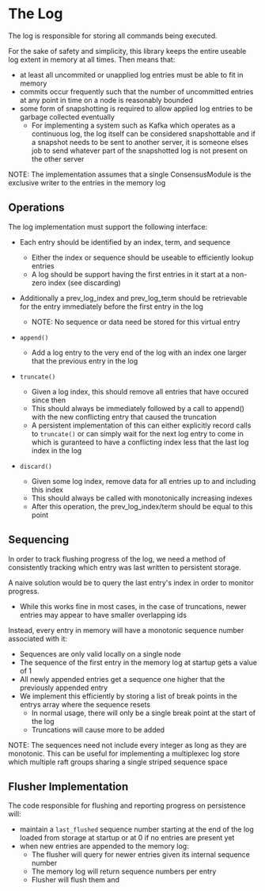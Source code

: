 The Log
=======

The log is responsible for storing all commands being executed.

For the sake of safety and simplicity, this library keeps the entire useable log extent in memory at all times. Then means that:
- at least all uncommited or unapplied log entries must be able to fit in memory
- commits occur frequently such that the number of uncommitted entries at any point in time on a node is reasonably bounded
- some form of snapshotting is required to allow applied log entries to be garbage collected eventually
	- For implementing a system such as Kafka which operates as a continuous log, the log itself can be considered snapshottable and if a snapshot needs to be sent to another server, it is someone elses job to send whatever part of the snapshotted log is not present on the other server

NOTE: The implementation assumes that a single ConsensusModule is the exclusive writer to the entries in the memory log


Operations
----------

The log implementation must support the following interface:

- Each entry should be identified by an index, term, and sequence
	- Either the index or sequence should be useable to efficiently lookup entries
	- A log should be support having the first entries in it start at a non-zero index (see discarding)

- Additionally a prev_log_index and prev_log_term should be retrievable for the entry immediately before the first entry in the log
	- NOTE: No sequence or data need be stored for this virtual entry

- `append()`
	- Add a log entry to the very end of the log with an index one larger that the previous entry in the log

- `truncate()`
	- Given a log index, this should remove all entries that have occured since then
	- This should always be immediately followed by a call to append() with the new conflicting entry that caused the truncation
	- A persistent implementation of this can either explicitly record calls to `truncate()` or can simply wait for the next log entry to come in which is guranteed to have a conflicting index less that the last log index in the log

- `discard()`
	- Given some log index, remove data for all entries up to and including this index
	- This should always be called with monotonically increasing indexes
	- After this operation, the prev_log_index/term should be equal to this point


Sequencing
----------

In order to track flushing progress of the log, we need a method of consistently tracking which entry was last written to persistent storage.

A naive solution would be to query the last entry's index in order to monitor progress.
- While this works fine in most cases, in the case of truncations, newer entries may appear to have smaller overlapping ids

Instead, every entry in memory will have a monotonic sequence number associated with it:
- Sequences are only valid locally on a single node
- The sequence of the first entry in the memory log at startup gets a value of 1
- All newly appended entries get a sequence one higher that the previously appended entry
- We implement this efficiently by storing a list of break points in the entrys array where the sequence resets
	- In normal usage, there will only be a single break point at the start of the log
	- Truncations will cause more to be added

NOTE: The sequences need not include every integer as long as they are monotonic. This can be useful for implementing a multiplexec log store which multiple raft groups sharing a single striped sequence space


Flusher Implementation
----------------------

The code responsible for flushing and reporting progress on persistence will:
- maintain a `last_flushed` sequence number starting at the end of the log loaded from storage at startup or at 0 if no entries are present yet
- when new entries are appended to the memory log:
	- The flusher will query for newer entries given its internal sequence number
	- The memory log will return sequence numbers per entry
	- Flusher will flush them and 





